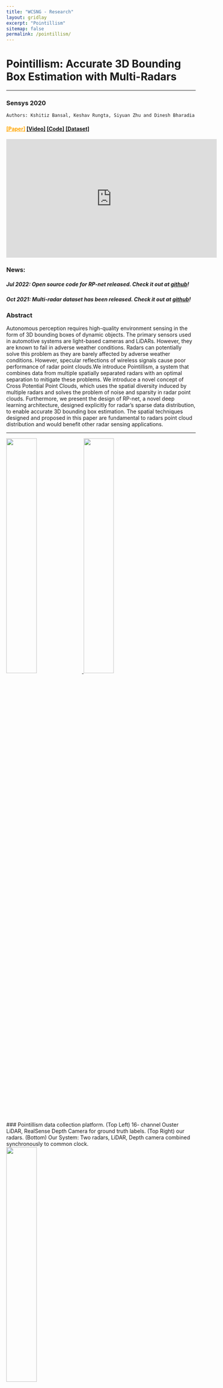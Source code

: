 ```yaml
---
title: "WCSNG - Research"
layout: gridlay
excerpt: "Pointillism"
sitemap: false
permalink: /pointillism/
---
```


# Pointillism: Accurate 3D Bounding Box Estimation with Multi-Radars
---
### Sensys 2020
```
Authors: Kshitiz Bansal, Keshav Rungta, Siyuan Zhu and Dinesh Bharadia
```
#### <a href="https://dl.acm.org/doi/10.1145/3384419.3430783" style="background-color: white; color: orange;">[Paper]</a> <a href="https://www.youtube.com/watch?v=jiAEwyHjPZs&amp;feature=youtu.be">[Video]</a> <a href="https://github.com/Kshitizbansal/pointillism_rp_net">[Code]</a> <a href="https://github.com/Kshitizbansal/pointillism-multi-radar-data">[Dataset]</a>

<!--<a href="{{ site.url }}{{ site.baseurl }}/files/Pointillism_paper.pdf" style="background-color: white; color: orange;">[Paper]</a> <a href="https://github.com/ucsdwcsng/mMobile" style="background-color: white; color: green;">[Datasets]</a>-->

<iframe width="560" height="315" src="https://www.youtube.com/embed/jiAEwyHjPZs" frameborder="0" allow="accelerometer; autoplay; clipboard-write; encrypted-media; gyroscope; picture-in-picture" allowfullscreen></iframe>

<div class="well">
<h3> News: </h3>
<h5> Jul 2022: Open source code for RP-net released. Check it out at <a href="https://github.com/Kshitizbansal/pointillism_rp_net">github</a>!</h5>
<h5> Oct 2021: Multi-radar dataset has been released. Check it out at <a href="https://github.com/Kshitizbansal/pointillism-multi-radar-data">github</a>!</h5>
</div>


### Abstract
Autonomous perception requires high-quality environment sensing
in the form of 3D bounding boxes of dynamic objects. The primary
sensors used in automotive systems are light-based cameras and
LiDARs. However, they are known to fail in adverse weather conditions.
Radars can potentially solve this problem as they are barely
affected by adverse weather conditions. However, specular reflections
of wireless signals cause poor performance of radar point
clouds.We introduce Pointillism, a system that combines data from
multiple spatially separated radars with an optimal separation to
mitigate these problems. We introduce a novel concept of Cross
Potential Point Clouds, which uses the spatial diversity induced by
multiple radars and solves the problem of noise and sparsity in radar
point clouds. Furthermore, we present the design of RP-net, a novel
deep learning architecture, designed explicitly for radar’s sparse
data distribution, to enable accurate 3D bounding box estimation.
The spatial techniques designed and proposed in this paper are
fundamental to radars point cloud distribution and would benefit
other radar sensing applications.

---
<div class="col-sm-9 clearfix">
  <a href="{{ site.url }}{{ site.baseurl }}/images/respic/Radar/pointillism.png"><img src="{{ site.url }}{{ site.baseurl }}/images/respic/Radar/pointillism.png" width="40%" style="float: center" > </a>
  <a href="{{ site.url }}{{ site.baseurl }}/images/respic/Radar/pointillism_overview.png"><img src="{{ site.url }}{{ site.baseurl }}/images/respic/Radar/pointillism_overview.png" width="40%" style="float: center" > </a>
</div>

<br>
<br>
<br>
<br>
<br>
<br>
<br>
<br>
<br>
<br>
<br>
<br>
<br>
<br>
<br>
### Pointillism data collection platform.
 (Top Left) 16-
channel Ouster LiDAR, RealSense Depth Camera for ground truth
labels. (Top Right) our radars. (Bottom) Our System: Two radars,
LiDAR, Depth camera combined synchronously to common clock.


<div class="col-sm-9 clearfix">
  <a href="{{ site.url }}{{ site.baseurl }}/images/respic/Radar/pointillism_setup.png"><img src="{{ site.url }}{{ site.baseurl }}/images/respic/Radar/pointillism_setup.png" width="40%" style="float: center" > </a>
</div>

---

<br>
<br>
<br>
<br>
<br>
<br>
<br>
<br>
<br>
<br>
<br>
<br>
<br>
<br>
<br>

### Supporters
<div class="col-sm-5 clearfix">
  <a href="https://ti.com"><img src="https://www.ti.com/content/dam/ticom/images/identities/ti-brand/ti-stk-2c-pos-rgb-logo.png" width="40%" style="float: left" > </a>

  <a href="https://toyota.com"><img src="https://www.carlogos.org/car-logos/toyota-logo-2019-3700x1200.png" width="40%" style="float: center" > </a>

  <a href="https://qualcomm.com"><img src="https://i.pinimg.com/originals/ba/68/1b/ba681b818f8160b96b29b41d8a639f2c.jpg" width="40%" style="float: right" > </a>
</div>




### Cite the paper
Kshitiz Bansal, Keshav Rungta, Siyuan Zhu and Dinesh Bharadia†. 2020.
Pointillism: Accurate 3D Bounding Box Estimation with Multi-Radars. In
The 18th ACM Conference on Embedded Networked Sensor Systems (SenSys
’20), November 16–19, 2020, Virtual Event, Japan. ACM, New York, NY, USA,
14 pages. https://doi.org/10.1145/3384419.3430783




<div class="well">
<h3> <font color="red">Press cover:</font>  </h3>
<h4> 11/20/2020:  <a style="display: inline-block;" href="https://www.10news.com/news/local-news/uc-san-diego-researchers-find-ways-to-make-self-driving-cars-safer">10News.com: UC San Diego researchers find ways to make self-driving cars safer</a> </h4>
<h4> 11/17/2020:  <a style="display: inline-block;" href="https://www.sciencedaily.com/releases/2020/11/201117192605.htm#:~:text=2-,Upgraded%20radar%20can%20enable%20self%2Ddriving%20cars%20to,clearly%20no%20matter%20the%20weather&text=Electrical%20engineers%20at%20the%20University,of%20objects%20in%20the%20scene.">ScienceDaily</a> and  <a style="display: inline-block;" href="https://jacobsschool.ucsd.edu/news/release?id=3161">UCSD News</a>: Upgraded radar can enable self-driving cars to see clearly no matter the weather. </h4>
</div>


